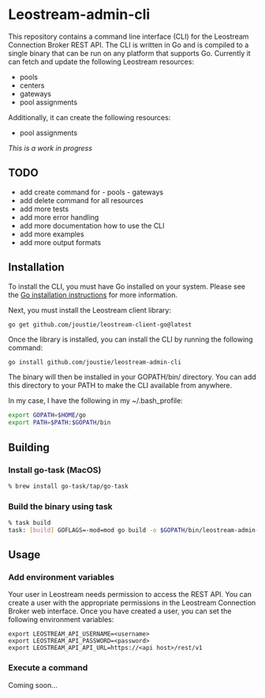 # Leostream-admin-cli

This repository contains a command line interface (CLI) for the Leostream Connection Broker REST API.  The CLI is written in Go and is compiled to a single binary that can be run on any platform that supports Go. Currently it can fetch and update the following Leostream resources:

- pools
- centers
- gateways
- pool assignments

Additionally, it can create the following resources:
- pool assignments

*This is a work in progress*

## TODO
- add create command for
        - pools
        - gateways
- add delete command for all resources
- add more tests
- add more error handling
- add more documentation  how to use the CLI
- add more examples
- add more output formats


## Installation

To install the CLI, you must have Go installed on your system. Please see the [Go installation instructions](https://golang.org/doc/install) for more information.

Next, you must install the Leostream client library:
```
go get github.com/joustie/leostream-client-go@latest
```

Once the library is installed, you can install the CLI by running the following command:

```bash
go install github.com/joustie/leostream-admin-cli
```

The binary will then be installed in your GOPATH/bin/ directory.  You can add this directory to your PATH to make the CLI available from anywhere.

In my case, I have the following in my ~/.bash_profile:

```bash
export GOPATH=$HOME/go
export PATH=$PATH:$GOPATH/bin
```

## Building

### Install go-task (MacOS)

```bash
% brew install go-task/tap/go-task
```

### Build the binary using task
```bash
% task build
task: [build] GOFLAGS=-mod=mod go build -o $GOPATH/bin/leostream-admin-cli main.go
```

## Usage

### Add environment variables

Your user in Leostream needs permission to access the REST API.  You can create a user with the appropriate permissions in the Leostream Connection Broker web interface.  Once you have created a user, you can set the following environment variables:

``` 
export LEOSTREAM_API_USERNAME=<username>
export LEOSTREAM_API_PASSWORD=<password>
export LEOSTREAM_API_API_URL=https://<api host>/rest/v1
```

### Execute a command

Coming soon...

